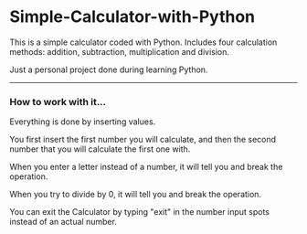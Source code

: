 # Simple-Calculator-with-Python
This is a simple calculator coded with Python. Includes four calculation methods: addition, subtraction, multiplication and division.

Just a personal project done during learning Python.

---

### How to work with it...
Everything is done by inserting values. 

You first insert the first number you will calculate, and then the second number that you will calculate the first one with.

When you enter a letter instead of a number, it will tell you and break the operation.

When you try to divide by 0, it will tell you and break the operation.

You can exit the Calculator by typing "exit" in the number input spots instead of an actual number.
